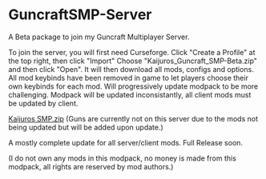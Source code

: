 # GuncraftSMP-Server
A Beta package to join my Guncraft Multiplayer Server.

To join the server, you will first need Curseforge.
Click "Create a Profile" at the top right, then click "Import"
Choose "Kaijuros_Guncraft_SMP-Beta.zip" and then click "Open".
It will then download all mods, configs and options.
All mod keybinds have been removed in game to let players choose their own keybinds for each mod.
Will progressively update modpack to be more challenging.
Modpack will be updated inconsistantly, all client mods must be updated by client.


[Kaijuros SMP.zip](https://github.com/Valturna/GuncraftSMP-Server/files/13800603/Kaijuros.SMP.zip)
(Guns are currently not on this server due to the mods not being updated but will be added upon update.)


A mostly complete update for all server/client mods. Full Release soon.


(I do not own any mods in this modpack, no money is made from this modpack, all rights are reserved by mod authors.)
